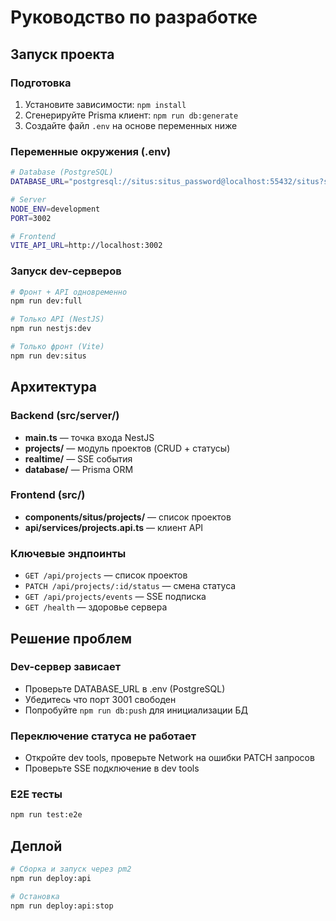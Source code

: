 # Руководство по разработке

## Запуск проекта

### Подготовка

1. Установите зависимости: `npm install`
2. Сгенерируйте Prisma клиент: `npm run db:generate`
3. Создайте файл `.env` на основе переменных ниже

### Переменные окружения (.env)

```bash
# Database (PostgreSQL)
DATABASE_URL="postgresql://situs:situs_password@localhost:55432/situs?schema=public"

# Server
NODE_ENV=development
PORT=3002

# Frontend
VITE_API_URL=http://localhost:3002
```

### Запуск dev-серверов

```bash
# Фронт + API одновременно
npm run dev:full

# Только API (NestJS)
npm run nestjs:dev

# Только фронт (Vite)
npm run dev:situs
```

## Архитектура

### Backend (src/server/)

- **main.ts** — точка входа NestJS
- **projects/** — модуль проектов (CRUD + статусы)
- **realtime/** — SSE события
- **database/** — Prisma ORM

### Frontend (src/)

- **components/situs/projects/** — список проектов
- **api/services/projects.api.ts** — клиент API

### Ключевые эндпоинты

- `GET /api/projects` — список проектов
- `PATCH /api/projects/:id/status` — смена статуса
- `GET /api/projects/events` — SSE подписка
- `GET /health` — здоровье сервера

## Решение проблем

### Dev-сервер зависает

- Проверьте DATABASE_URL в .env (PostgreSQL)
- Убедитесь что порт 3001 свободен
- Попробуйте `npm run db:push` для инициализации БД

### Переключение статуса не работает

- Откройте dev tools, проверьте Network на ошибки PATCH запросов
- Проверьте SSE подключение в dev tools

### E2E тесты

```bash
npm run test:e2e
```

## Деплой

```bash
# Сборка и запуск через pm2
npm run deploy:api

# Остановка
npm run deploy:api:stop
```

